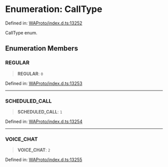 # Enumeration: CallType

Defined in: [WAProto/index.d.ts:13252](https://github.com/Fokusdotid/Baileys/blob/982cc5b3c62bfc7b56d2f8f8427b6c1a2dda856f/WAProto/index.d.ts#L13252)

CallType enum.

## Enumeration Members

### REGULAR

> **REGULAR**: `0`

Defined in: [WAProto/index.d.ts:13253](https://github.com/Fokusdotid/Baileys/blob/982cc5b3c62bfc7b56d2f8f8427b6c1a2dda856f/WAProto/index.d.ts#L13253)

***

### SCHEDULED\_CALL

> **SCHEDULED\_CALL**: `1`

Defined in: [WAProto/index.d.ts:13254](https://github.com/Fokusdotid/Baileys/blob/982cc5b3c62bfc7b56d2f8f8427b6c1a2dda856f/WAProto/index.d.ts#L13254)

***

### VOICE\_CHAT

> **VOICE\_CHAT**: `2`

Defined in: [WAProto/index.d.ts:13255](https://github.com/Fokusdotid/Baileys/blob/982cc5b3c62bfc7b56d2f8f8427b6c1a2dda856f/WAProto/index.d.ts#L13255)
